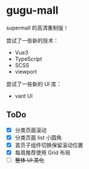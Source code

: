 # gugu-mall

supermall 的高清重制版！

尝试了一些新的技术：

* Vue3
* TypeScript
* SCSS
* viewport

尝试了一些新的 UI 库：

* vant UI

## ToDo

- [x] 分类页面滚动
- [x] 分类页面 list 小圆角
- [x] 首页子组件切换保留滚动位置
- [x] 每周推荐使用 Grid 布局
- [ ] ~~整体 UI 美化~~
